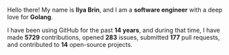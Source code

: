 Hello there! My name is **Ilya Brin**, and I am a **software engineer** with a deep love for **Golang**.

I have been using GitHub for the past **14 years**, and during that time, I have made **5729** contributions, opened **283** issues, submitted **177** pull requests, and contributed to **14** open-source projects.

